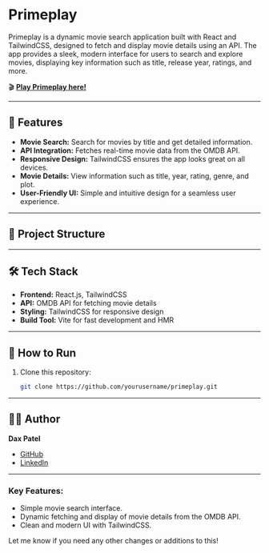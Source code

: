 # Primeplay  

Primeplay is a dynamic movie search application built with React and TailwindCSS, designed to fetch and display movie details using an API. The app provides a sleek, modern interface for users to search and explore movies, displaying key information such as title, release year, ratings, and more.  

🎬 **[Play Primeplay here!](https://resplendent-liger-8f09fe.netlify.app/)**  

---

## 🚀 Features  

- **Movie Search:** Search for movies by title and get detailed information.  
- **API Integration:** Fetches real-time movie data from the OMDB API.  
- **Responsive Design:** TailwindCSS ensures the app looks great on all devices.  
- **Movie Details:** View information such as title, year, rating, genre, and plot.  
- **User-Friendly UI:** Simple and intuitive design for a seamless user experience.  

---

## 📂 Project Structure  


---

## 🛠️ Tech Stack  

- **Frontend:** React.js, TailwindCSS  
- **API:** OMDB API for fetching movie details  
- **Styling:** TailwindCSS for responsive design  
- **Build Tool:** Vite for fast development and HMR  

---

## 📖 How to Run  

1. Clone this repository:
   ```bash
   git clone https://github.com/yourusername/primeplay.git


---

## 🧑‍💻 Author  

**Dax Patel**  
- [GitHub](https://github.com/daxp472)  
- [LinkedIn](https://linkedin.com/in/dax-cg)  


---




### Key Features:
- Simple movie search interface.
- Dynamic fetching and display of movie details from the OMDB API.
- Clean and modern UI with TailwindCSS.
  
Let me know if you need any other changes or additions to this!
